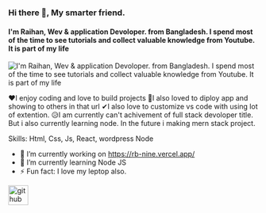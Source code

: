 ### Hi there 👋, My smarter  friend.
#### I'm Raihan, Wev & application Devoloper. from  Bangladesh. I spend most of the time to see tutorials and collect valuable knowledge from Youtube. It is part of my life
![I'm Raihan, Wev & application Devoloper. from  Bangladesh. I spend most of the time to see tutorials and collect valuable knowledge from Youtube. It is part of my life](https://encrypted-tbn0.gstatic.com/images?q=tbn:ANd9GcT1ZgPYlpbpMf7j0OAPX5k9e8zwlw5zEd02jw&usqp=CAU)

❤I enjoy coding and love to build projects
💛I also loved to diploy app and showing to others in that url
✔I also love to customize vs code with using lot of extention.
😥I am currently can't achivement of  full stack devoloper title. But i also currently  learning node. In the  future i making  mern stack project. 

Skills: Html, Css, Js, React, wordpress Node

- 🔭 I’m currently working on https://rb-nine.vercel.app/ 
- 🌱 I’m currently learning Node JS 
- ⚡ Fun fact: I  love my leptop also. 


[<img src='https://cdn.jsdelivr.net/npm/simple-icons@3.0.1/icons/github.svg' alt='github' height='40'>](https://github.com/https://github.com/raihan-jishan)  



<!---
raihan-jishan/raihan-jishan is a ✨ special ✨ repository because its `README.md` (this file) appears on your GitHub profile.
You can click the Preview link to take a look at your changes.
--->
